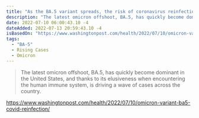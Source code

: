 ```yaml
---
title: "As the BA.5 variant spreads, the risk of coronavirus reinfection grows"
description: "The latest omicron offshoot, BA.5, has quickly become dominant in the United States, and thanks to its elusiveness when encountering the human immune system, is driving a wave of cases across the country."
date: 2022-07-10 06:00:43.10 -4
dateAdded: 2022-07-13 20:59:43.10 -4
isBasedOn: "https://www.washingtonpost.com/health/2022/07/10/omicron-variant-ba5-covid-reinfection/"
tags:
  - "BA-5"
  - Rising Cases
  - Omicron
---
```


> The latest omicron offshoot, BA.5, has quickly become dominant in the United States, and thanks to its elusiveness when encountering the human immune system, is driving a wave of cases across the country.

https://www.washingtonpost.com/health/2022/07/10/omicron-variant-ba5-covid-reinfection/
